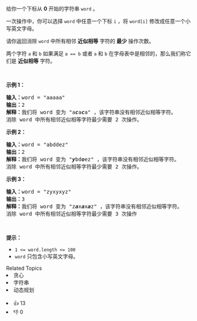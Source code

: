 <p>给你一个下标从 <strong>0</strong>&nbsp;开始的字符串&nbsp;<code>word</code>&nbsp;。</p>

<p>一次操作中，你可以选择&nbsp;<code>word</code>&nbsp;中任意一个下标 <code>i</code>&nbsp;，将&nbsp;<code>word[i]</code> 修改成任意一个小写英文字母。</p>

<p>请你返回消除 <code>word</code>&nbsp;中所有相邻 <strong>近似相等</strong>&nbsp;字符的 <strong>最少</strong>&nbsp;操作次数。</p>

<p>两个字符&nbsp;<code>a</code> 和&nbsp;<code>b</code>&nbsp;如果满足&nbsp;<code>a == b</code>&nbsp;或者&nbsp;<code>a</code> 和&nbsp;<code>b</code>&nbsp;在字母表中是相邻的，那么我们称它们是 <strong>近似相等</strong>&nbsp;字符。</p>

<p>&nbsp;</p>

<p><strong class="example">示例 1：</strong></p>

<pre>
<b>输入：</b>word = "aaaaa"
<b>输出：</b>2
<b>解释：</b>我们将 word 变为 "a<em><strong>c</strong></em>a<em><strong>c</strong></em>a" ，该字符串没有相邻近似相等字符。
消除 word 中所有相邻近似相等字符最少需要 2 次操作。
</pre>

<p><strong class="example">示例 2：</strong></p>

<pre>
<b>输入：</b>word = "abddez"
<b>输出：</b>2
<b>解释：</b>我们将 word 变为 "<em><strong>y</strong></em>bd<em><strong>o</strong></em>ez" ，该字符串没有相邻近似相等字符。
消除 word 中所有相邻近似相等字符最少需要 2 次操作。</pre>

<p><strong class="example">示例 3：</strong></p>

<pre>
<b>输入：</b>word = "zyxyxyz"
<b>输出：</b>3
<b>解释：</b>我们将 word 变为 "z<em><strong>a</strong></em>x<em><strong>a</strong></em>x<em><strong>a</strong></em>z" ，该字符串没有相邻近似相等字符。
消除 word 中所有相邻近似相等字符最少需要 3 次操作
</pre>

<p>&nbsp;</p>

<p><strong>提示：</strong></p>

<ul> 
 <li><code>1 &lt;= word.length &lt;= 100</code></li> 
 <li><code>word</code>&nbsp;只包含小写英文字母。</li> 
</ul>

<div><div>Related Topics</div><div><li>贪心</li><li>字符串</li><li>动态规划</li></div></div><br><div><li>👍 13</li><li>👎 0</li></div>
